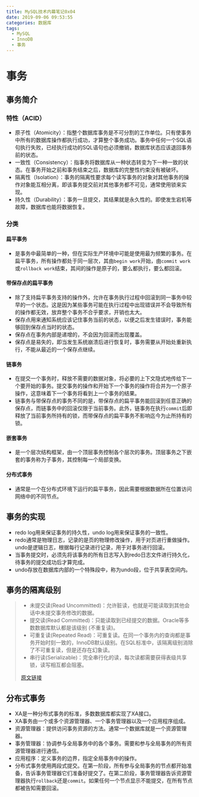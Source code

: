 ```yaml
---
title: MySQL技术内幕笔记0x04
date: 2019-09-06 09:53:55
categories: 数据库
tags:
  - MySQL
  - InnoDB
  - 事务
---
```


# 事务

## 事务简介

### 特性（ACID）

- 原子性（Atomicity）：指整个数据库事务是不可分割的工作单位。只有使事务中所有的数据库操作都执行成功，才算整个事务成功。事务中任何一个SQL语句执行失败，已经执行成功的SQL语句也必须撤销，数据库状态应该退回事务前的状态。
- 一致性（Consistency）：指事务将数据库从一种状态转变为下一种一致的状态。在事务开始之前和事务结束之后，数据库的完整性约束没有被破坏。
- 隔离性（Isolation）：事务的隔离性要求每个读写事务的对象对其他事务的操作对象能互相分离，即该事务提交前对其他事务都不可见，通常使用锁来实现。
- 持久性（Durability）：事务一旦提交，其结果就是永久性的。即使发生宕机等故障，数据库也能将数据恢复。

### 分类

#### 扁平事务

- 是事务中最简单的一种，但在实际生产环境中可能是使用最为频繁的事务。在扁平事务，所有操作都处于同一层次，其由`begin work`开始，由`commit work`或`rollback work`结束，其间的操作是原子的，要么都执行，要么都回滚。

#### 带保存点的扁平事务

- 除了支持扁平事务支持的操作外，允许在事务执行过程中回滚到同一事务中较早的一个状态。这是因为某些事务可能在执行过程中出现错误并不会导致所有的操作都无效，放弃整个事务不合乎要求，开销也太大。
- 保存点用来通知系统应该记住事务当前的状态，以便之后发生错误时，事务能够回到保存点当时的状态。
- 保存点在事务内部是递增的，不会因为回滚而出现覆盖。
- 保存点是易失的，即当发生系统崩溃后进行恢复时，事务需要从开始处重新执行，不能从最近的一个保存点继续。

#### 链事务

- 在提交一个事务时，释放不需要的数据对象，将必要的上下文隐式地传给下一个要开始的事务。提交事务的操作和开始下一个事务的操作将合并为一个原子操作，这意味着下一个事务将看到上一个事务的结果。
- 链事务与带保存点的事务不同的是，带保存点的扁平事务能回滚到任意正确的保存点，而链事务中的回滚仅限于当前事务。此外，链事务在执行`commit`后即释放了当前事务所持有的锁，而带保存点的扁平事务不影响迄今为止所持有的锁。

#### 嵌套事务

- 是一个层次结构框架，由一个顶层事务控制各个层次的事务。顶层事务之下嵌套的事务称为子事务，其控制每一个局部变换。

#### 分布式事务

- 通常是一个在分布式环境下运行的扁平事务，因此需要根据数据所在位置访问网络中的不同节点。

## 事务的实现

- redo log用来保证事务的持久性，undo log用来保证事务的一致性。
- redo通常是物理日志，记录的是页的物理修改操作，用于对页进行重做操作。undo是逻辑日志，根据每行记录进行记录，用于对事务进行回滚。
- 当事务提交时，必须先将该事务的所有日志写入到redo日志文件进行持久化，待事务的提交成功后才算完成。
- undo存放在数据库内部的一个特殊段中，称为undo段，位于共享表空间内。

## 事务的隔离级别

>- 未提交读(Read Uncommitted)：允许脏读，也就是可能读取到其他会话中未提交事务修改的数据。
>- 提交读(Read Committed)：只能读取到已经提交的数据。Oracle等多数数据库默认都是该级别 (不重复读)。
>- 可重复读(Repeated Read)：可重复读。在同一个事务内的查询都是事务开始时刻一致的，InnoDB默认级别。在SQL标准中，该隔离级别消除了不可重复读，但是还存在幻象读。
>- 串行读(Serializable)：完全串行化的读，每次读都需要获得表级共享锁，读写相互都会阻塞。
>
>[原文链接](https://www.cnblogs.com/zhoujinyi/p/3437475.html)

## 分布式事务

- XA是一种分布式事务的标准，多数数据库都实现了XA接口。
- XA事务由一个或多个资源管理器、一个事务管理器以及一个应用程序组成。
- 资源管理器：提供访问事务资源的方法。通常一个数据库就是一个资源管理器。
- 事务管理器：协调参与全局事务中的各个事务。需要和参与全局事务的所有资源管理器进行通信。
- 应用程序：定义事务的边界，指定全局事务中的操作。
- 分布式事务使用两段式提交。在第一阶段，所有参与全局事务的节点都开始准备，告诉事务管理器它们准备好提交了。在第二阶段，事务管理器告诉资源管理器执行`rollback`还是`commit`。如果任何一个节点显示不能提交，在所有节点都被告知需要回滚。